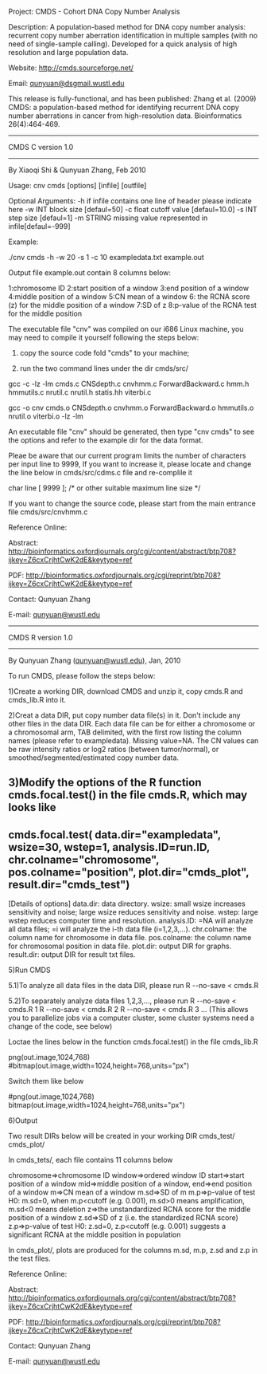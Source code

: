 Project: CMDS - Cohort DNA Copy Number Analysis

Description: A population-based method for DNA copy number analysis: recurrent copy number
aberration identification in multiple samples (with no need of single-sample calling). 
Developed for a quick analysis of high resolution and large population data.

Website: http://cmds.sourceforge.net/

Email: qunyuan@dsgmail.wustl.edu

This release is fully-functional, and has been published:
Zhang et al. (2009) CMDS: a population-based method for identifying 
recurrent DNA copy number aberrations in cancer from high-resolution data.
Bioinformatics 26(4):464-469.

***********************
CMDS C version 1.0
**********************

By Xiaoqi Shi & Qunyuan Zhang, Feb 2010

Usage: cnv cmds [options] [infile] [outfile]

Optional Arguments:
-h if infile contains one line of header please indicate here
-w INT block size [defaul=50]
-c float cutoff value [defaul=10.0]
-s INT step size [defaul=1]
-m STRING missing value represented in infile[defaul=-999]

Example:

./cnv cmds -h -w 20 -s 1 -c 10 exampledata.txt example.out

Output file example.out contain 8 columns below:

1:chromosome ID
2:start position of a window
3:end position of a window
4:middle position of a window
5:CN mean of a window
6: the RCNA score (z) for the middle position of a window
7:SD of z
8:p-value of the RCNA test for the middle position

The executable file "cnv" was compiled on our i686 Linux machine, you may need to compile it yourself following the steps below:

1. copy the source code fold "cmds" to your machine;

2. run the two command lines under the dir cmds/src/

gcc -c -lz -lm cmds.c CNSdepth.c cnvhmm.c ForwardBackward.c hmm.h hmmutils.c nrutil.c nrutil.h statis.hh viterbi.c

gcc -o cnv cmds.o CNSdepth.o cnvhmm.o ForwardBackward.o hmmutils.o nrutil.o viterbi.o -lz -lm

An executable file "cnv" should be generated, then type "cnv cmds" to see the options and refer to the example dir for the data format.
 

Pleae be aware that our current program limits the number of characters per input line to 9999, If you want to increase it, please locate and change the line below in cmds/src/cdms.c file and re-complile it

char line [ 9999 ]; /* or other suitable maximum line size */

If you want to change the source code, please start from the main entrance file cmds/src/cnvhmm.c

Reference Online:

Abstract: http://bioinformatics.oxfordjournals.org/cgi/content/abstract/btp708?ijkey=Z6cxCrjhtCwK2dE&keytype=ref

PDF: http://bioinformatics.oxfordjournals.org/cgi/reprint/btp708?ijkey=Z6cxCrjhtCwK2dE&keytype=ref

Contact: Qunyuan Zhang

E-mail: qunyuan@wustl.edu


**********************
CMDS R version 1.0 
*********************

By Qunyuan Zhang (qunyuan@wustl.edu), Jan, 2010

To run CMDS, please follow the steps below:

1)Create a working DIR, download CMDS and unzip it, copy cmds.R and cmds_lib.R into it. 

2)Creat a data DIR, put copy number data file(s) in it.
Don't include any other files in the data DIR.
Each data file can be for either a chromosome or a chromosomal arm,
TAB delimited, with the first row listing the column names (please refer to exampledata). Missing value=NA.
The CN values can be raw intensity ratios or log2 ratios (between tumor/normal), or smoothed/segmented/estimated copy number data. 

3)Modify the options of the R function cmds.focal.test() in the file cmds.R, which may looks like
--------------------------
cmds.focal.test(
data.dir="exampledata",
wsize=30,
wstep=1,
analysis.ID=run.ID,
chr.colname="chromosome",
pos.colname="position", 
plot.dir="cmds_plot",
result.dir="cmds_test") 
-------------------------

[Details of options] 
data.dir: data directory. 
wsize: small wsize increases sensitivity and noise; large wsize reduces sensitivity and noise. 
wstep: large wstep reduces computer time and resolution. 
analysis.ID: =NA will analyze all data files; =i will analyze the i-th data file (i=1,2,3,...).
chr.colname: the column name for chromosome in data file.
pos.colname: the column name for chromosomal position in data file.
plot.dir: output DIR for graphs.
result.dir: output DIR for result txt files.


5)Run CMDS

5.1)To analyze all data files in the data DIR, please run
R --no-save < cmds.R 

5.2)To separately analyze data files 1,2,3,..., please run
R --no-save < cmds.R 1
R --no-save < cmds.R 2
R --no-save < cmds.R 3
...
(This allows you to parallelize jobs via a computer cluster, some cluster systems need a change of the code, see below)

Loctae the lines below in the function cmds.focal.test() in the file cmds_lib.R

png(out.image,1024,768)
#bitmap(out.image,width=1024,height=768,units="px")

Switch them like below

#png(out.image,1024,768)
bitmap(out.image,width=1024,height=768,units="px")


6)Output

Two result DIRs below will be created in your working DIR
cmds_test/ 
cmds_plot/ 

In cmds_tets/, each file contains 11 columns below

chromosome=>chromosome ID
window=>ordered window ID
start=>start position of a window
mid=>middle position of a window, 
end=>end position of a window
m=>CN mean of a window
m.sd=>SD of m
m.p=>p-value of test H0: m.sd=0, when m.p<cutoff (e.g. 0.001), m.sd>0 means amplification, m.sd<0 means deletion 
z=>the unstandardized RCNA score for the middle position of a window 
z.sd=>SD of z (i.e. the standardized RCNA score)
z.p=>p-value of test H0: z.sd=0, z.p<cutoff (e.g. 0.001) suggests a significant RCNA at the middle position in population

In cmds_plot/,  plots are produced for the columns m.sd, m.p, z.sd and z.p in the test files.

Reference Online:

Abstract: http://bioinformatics.oxfordjournals.org/cgi/content/abstract/btp708?ijkey=Z6cxCrjhtCwK2dE&keytype=ref

PDF: http://bioinformatics.oxfordjournals.org/cgi/reprint/btp708?ijkey=Z6cxCrjhtCwK2dE&keytype=ref

Contact: Qunyuan Zhang

E-mail: qunyuan@wustl.edu






